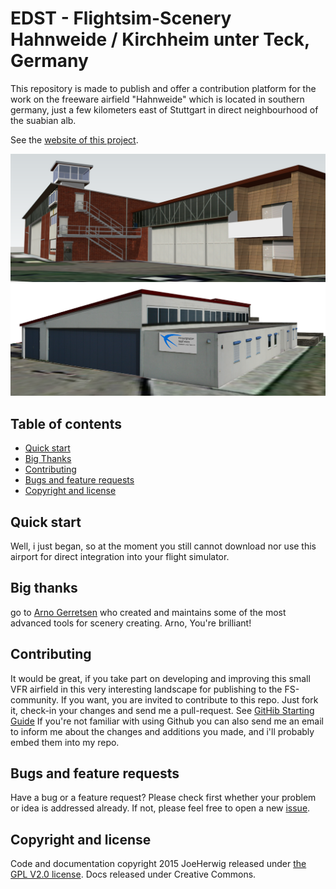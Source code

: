 # EDST - Flightsim-Scenery Hahnweide / Kirchheim unter Teck, Germany

This repository is made to publish and offer a contribution platform for the work on the freeware airfield "Hahnweide" which is located in southern germany, just a few kilometers east of Stuttgart in direct neighbourhood of the suabian alb.

See the [website of this project](https://joeherwig.github.io/EDST-Flightsim-Scenery_Hahnweide-Kirchheim-unter-Teck/).

![ScreenShot](/img/Title.png)
![ScreenShot](/img/Fliegergruppe.png)

## Table of contents
* [Quick start](#quick-start)
* [Big Thanks](#big-thanks)
* [Contributing](#contributing)
* [Bugs and feature requests](#bugs-and-feature-requests)
* [Copyright and license](#copyright-and-license)

## Quick start
Well, i just began, so at the moment you still cannot download nor use this airport for direct integration into your flight simulator.

## Big thanks
go to [Arno Gerretsen](http://www.scenerydesign.org/about/) who created and maintains some of the most advanced tools for scenery creating.
Arno, You're brilliant!

## Contributing
It would be great, if you take part on developing and improving this small VFR airfield in this very interesting landscape for publishing to the FS-community. If you want, you are invited to contribute to this repo. Just fork it, check-in your changes and send me a pull-request. See [GitHib Starting Guide](http://www.git-scm.com/documentation)
If you're not familiar with using Github you can also send me an email to inform me about the changes and additions you made, and i'll probably embed them into my repo.

## Bugs and feature requests
Have a bug or a feature request? Please check first whether your problem or idea is addressed already. If not, please feel free to open a new [issue](https://github.com/joeherwig/EDST-Flightsim-Scenery_Hahnweide-Kirchheim-unter-Teck/issues).

## Copyright and license
Code and documentation copyright 2015 JoeHerwig released under [the GPL V2.0 license](LICENSE). Docs released under Creative Commons.

